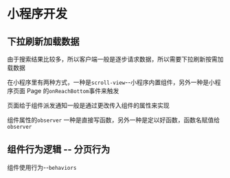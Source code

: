 # 小程序开发

## 下拉刷新加载数据

由于搜索结果比较多，所以客户端一般是逐步请求数据，所以需要下拉刷新按需加载数据

在小程序里有两种方式，一种是`scroll-view`--小程序内置组件，另外一种是小程序页面 Page 的`onReachBottom`事件来触发

页面给于组件派发通知一般是通过更改传入组件的属性来实现

组件属性的`observer` 一种是直接写函数，另外一种是定以好函数，函数名赋值给`observer`

## 组件行为逻辑 -- 分页行为

组件使用行为--`behaviors`
